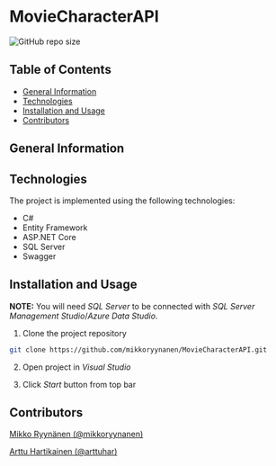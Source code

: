 # MovieCharacterAPI

![GitHub repo size](https://img.shields.io/github/repo-size/mikkoryynanen/MovieCharacterAPI)

## Table of Contents

- [General Information](#general-information)
- [Technologies](#technologies)
- [Installation and Usage](#installation-and-usage)
- [Contributors](#contributors)

## General Information



## Technologies

The project is implemented using the following technologies:

- C#
- Entity Framework
- ASP.NET Core
- SQL Server
- Swagger

## Installation and Usage

__NOTE:__ You will need *SQL Server* to be connected with *SQL Server Management Studio*/*Azure Data Studio*.

1. Clone the project repository

```sh
git clone https://github.com/mikkoryynanen/MovieCharacterAPI.git
```

2. Open project in *Visual Studio*

3. Click *Start* button from top bar

## Contributors

[Mikko Ryynänen (@mikkoryynanen)](https://github.com/mikkoryynanen)

[Arttu Hartikainen (@arttuhar)](https://github.com/arttuhar)
